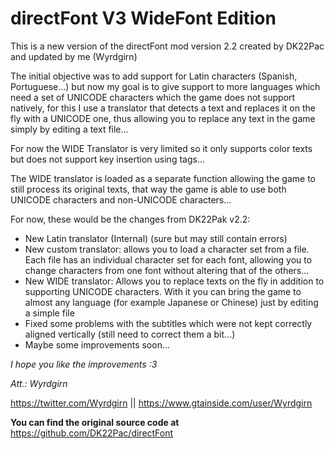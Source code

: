 # directFont V3 WideFont Edition

 This is a new version of the directFont mod version 2.2 created by DK22Pac and updated by me (Wyrdgirn)


The initial objective was to add support for Latin characters (Spanish, Portuguese...) but now my goal is to give support to more languages which need a set of UNICODE characters which the game does not support natively, for this I use a translator that detects a text and replaces it on the fly with a UNICODE one, thus allowing you to replace any text in the game simply by editing a text file...

For now the WIDE Translator is very limited so it only supports color texts but does not support key insertion using tags...

The WIDE translator is loaded as a separate function allowing the game to still process its original texts, that way the game is able to use both UNICODE characters and non-UNICODE characters...



For now, these would be the changes from DK22Pak v2.2:

- New Latin translator (Internal) (sure but may still contain errors)
- New custom translator: allows you to load a character set from a file. Each file has an individual character set for each font, allowing you to change characters from one font without altering that of the others...
- New WIDE translator: Allows you to replace texts on the fly in addition to supporting UNICODE characters. With it you can bring the game to almost any language (for example Japanese or Chinese) just by editing a simple file
- Fixed some problems with the subtitles which were not kept correctly aligned vertically (still need to correct them a bit...)
- Maybe some improvements soon...


*I hope you like the improvements :3*

*Att.: Wyrdgirn*

https://twitter.com/Wyrdgirn || https://www.gtainside.com/user/Wyrdgirn


**You can find the original source code at**
https://github.com/DK22Pac/directFont
